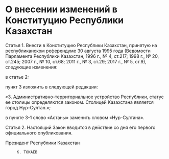 # О внесении изменений в Конституцию Республики Казахстан

Статья 1. Внести в Конституцию Республики Казахстан, принятую на республиканском референдуме 30 августа 1995 года (Ведомости Парламента Республики Казахстан, 1996 г., № 4, ст.217; 1998 г., № 20, ст.245; 2007 г., № 10, ст.68; 2011 г., № 3, ст.29; 2017 г., № 5, ст.9), следующие изменения:

в статье 2:

пункт 3 изложить в следующей редакции:

«3. Административно-территориальное устройство Республики, статус ее столицы определяются законом. Столицей Казахстана является город  Нур-Султан.»;

в пункте 3-1 слово «Астаны» заменить словом «Нур-Султана».

Статья 2. Настоящий Закон вводится в действие со дня его первого официального опубликования.

Президент Республики Казахстан

         К. ТОКАЕВ

